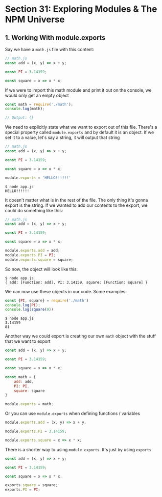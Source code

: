 # Section 31: Exploring Modules & The NPM Universe

## 1. Working With module.exports

Say we have a `math.js` file with this content:

```js
// math.js
const add = (x, y) => x + y;

const PI = 3.14159;

const square = x => x * x;
```

If we were to import this math module and print it out on the console, we would only get an empty object

```js
const math = require('./math');
console.log(math);

// Output: {}
```

We need to explicitly state what we want to export out of this file. There's a special property called `module.exports` and by default it is an object. If we set it to a value, let's say a string, it will output that string

```js
// math.js
const add = (x, y) => x + y;

const PI = 3.14159;

const square = x => x * x;

module.exports = 'HELLO!!!!!!'
```

```
$ node app.js
HELLO!!!!!!
```

It doesn't matter what is in the rest of the file. The only thing it's gonna export is the string. If we wanted to add our contents to the export, we could do something like this:

```js
// math.js
const add = (x, y) => x + y;

const PI = 3.14159;

const square = x => x * x;

module.exports.add = add;
module.exports.PI = PI;
module.exports.square = square;
```

So now, the object will look like this:

```
$ node app.js
{ add: [Function: add], PI: 3.14159, square: [Function: square] }
```

We can now use these objects in our code. Some examples:

```js
const {PI, square} = require('./math')
console.log(PI);
console.log(square(9))
```

```
$ node app.js
3.14159
81
```

Another way we could export is creating our own `math` object with the stuff that we want to export

```js
const add = (x, y) => x + y;

const PI = 3.14159;

const square = x => x * x;

const math = {
    add: add,
    PI: PI,
    square: square
}

module.exports = math;
```

Or you can use `module.exports` when defining functions / variables

```js
module.exports.add = (x, y) => x + y;

module.exports.PI = 3.14159;

module.exports.square = x => x * x;
```

There is a shorter way to using `module.exports`. It's just by using `exports`

```js
const add = (x, y) => x + y;

const PI = 3.14159;

const square = x => x * x;

exports.square = square;
exports.PI = PI;
```